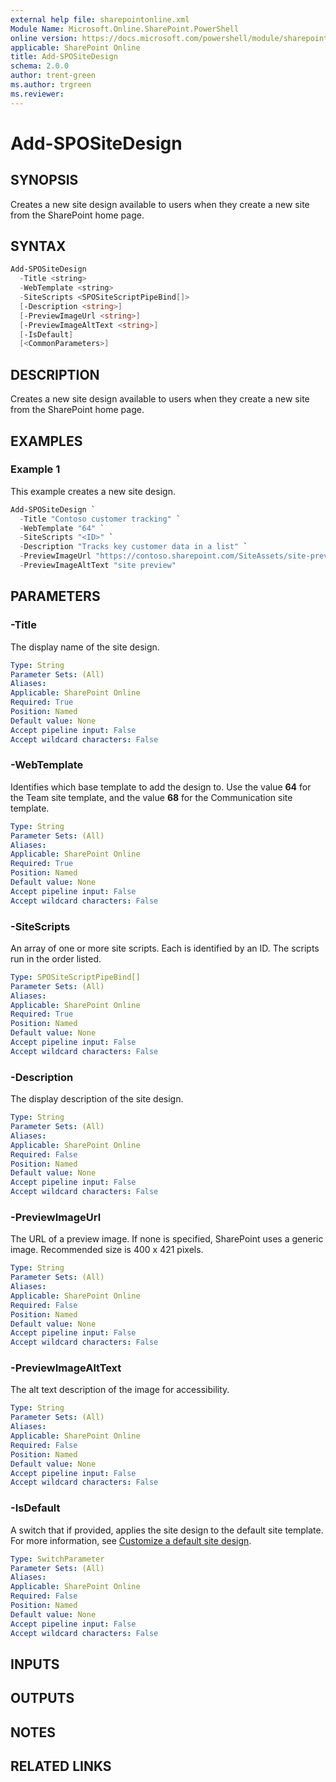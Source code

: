 ```yaml
---
external help file: sharepointonline.xml
Module Name: Microsoft.Online.SharePoint.PowerShell
online version: https://docs.microsoft.com/powershell/module/sharepoint-online/add-spositedesign
applicable: SharePoint Online
title: Add-SPOSiteDesign
schema: 2.0.0
author: trent-green
ms.author: trgreen
ms.reviewer:
---
```


# Add-SPOSiteDesign

## SYNOPSIS

Creates a new site design available to users when they create a new site from the SharePoint home page.

## SYNTAX

```powershell
Add-SPOSiteDesign
  -Title <string>
  -WebTemplate <string>
  -SiteScripts <SPOSiteScriptPipeBind[]>
  [-Description <string>]
  [-PreviewImageUrl <string>]
  [-PreviewImageAltText <string>]
  [-IsDefault]
  [<CommonParameters>]
```

## DESCRIPTION

Creates a new site design available to users when they create a new site from the SharePoint home page.

## EXAMPLES

### Example 1

This example creates a new site design.

```powershell
Add-SPOSiteDesign `
  -Title "Contoso customer tracking" `
  -WebTemplate "64" `
  -SiteScripts "<ID>" `
  -Description "Tracks key customer data in a list" `
  -PreviewImageUrl "https://contoso.sharepoint.com/SiteAssets/site-preview.png" `
  -PreviewImageAltText "site preview"
```

## PARAMETERS

### -Title
The display name of the site design.

```yaml
Type: String
Parameter Sets: (All)
Aliases:
Applicable: SharePoint Online
Required: True
Position: Named
Default value: None
Accept pipeline input: False
Accept wildcard characters: False
```

### -WebTemplate
Identifies which base template to add the design to. Use the value **64** for the Team site template, and the value **68** for the Communication site template.

```yaml
Type: String
Parameter Sets: (All)
Aliases:
Applicable: SharePoint Online
Required: True
Position: Named
Default value: None
Accept pipeline input: False
Accept wildcard characters: False
```

### -SiteScripts
An array of one or more site scripts. Each is identified by an ID. The scripts run in the order listed.

```yaml
Type: SPOSiteScriptPipeBind[]
Parameter Sets: (All)
Aliases:
Applicable: SharePoint Online
Required: True
Position: Named
Default value: None
Accept pipeline input: False
Accept wildcard characters: False
```

### -Description
The display description of the site design.

```yaml
Type: String
Parameter Sets: (All)
Aliases:
Applicable: SharePoint Online
Required: False
Position: Named
Default value: None
Accept pipeline input: False
Accept wildcard characters: False
```

### -PreviewImageUrl
The URL of a preview image. If none is specified, SharePoint uses a generic image. Recommended size is 400 x 421 pixels.

```yaml
Type: String
Parameter Sets: (All)
Aliases:
Applicable: SharePoint Online
Required: False
Position: Named
Default value: None
Accept pipeline input: False
Accept wildcard characters: False
```

### -PreviewImageAltText
The alt text description of the image for accessibility.

```yaml
Type: String
Parameter Sets: (All)
Aliases:
Applicable: SharePoint Online
Required: False
Position: Named
Default value: None
Accept pipeline input: False
Accept wildcard characters: False
```

### -IsDefault
A switch that if provided, applies the site design to the default site template. For more information, see [Customize a default site design](https://docs.microsoft.com/sharepoint/dev/declarative-customization/customize-default-site-design).

```yaml
Type: SwitchParameter
Parameter Sets: (All)
Aliases:
Applicable: SharePoint Online
Required: False
Position: Named
Default value: None
Accept pipeline input: False
Accept wildcard characters: False
```

## INPUTS

## OUTPUTS

## NOTES

## RELATED LINKS
